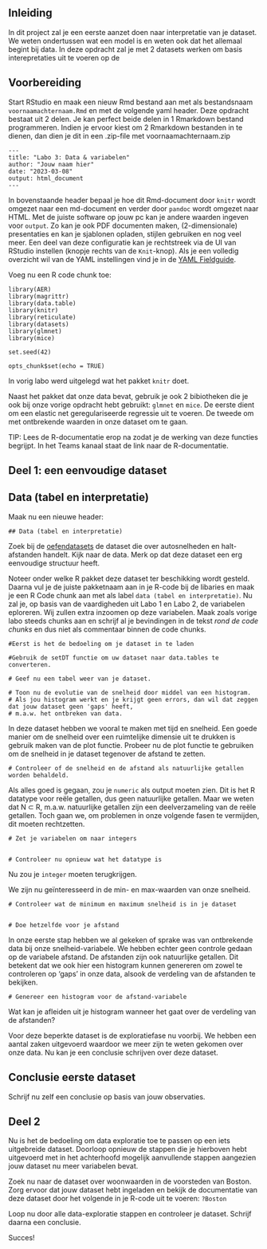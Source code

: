 ## Inleiding

In dit project zal je een eerste aanzet doen naar interpretatie van je dataset. We weten ondertussen wat een model is en weten ook dat het allemaal begint bij data. In deze opdracht zal je met 2 datasets werken om basis interepretaties uit te voeren op de

## Voorbereiding

Start RStudio en maak een nieuw Rmd bestand aan met als bestandsnaam `voornaamachternaam.Rmd` en met de volgende yaml header. Deze opdracht bestaat uit 2 delen. Je kan perfect beide delen in 1 Rmarkdown bestand programmeren. Indien je ervoor kiest om 2 Rmarkdown bestanden in te dienen, dan dien je dit in een .zip-file met voornaamachternaam.zip

```
---
title: "Labo 3: Data & variabelen"
author: "Jouw naam hier"
date: "2023-03-08"
output: html_document
---
```

In bovenstaande header bepaal je hoe dit Rmd-document door `knitr` wordt omgezet naar een md-document en verder door `pandoc` wordt omgezet naar HTML. Met de juiste software op jouw pc kan je andere waarden ingeven voor `output`. Zo kan je ook PDF documenten maken, (2-dimensionale) presentaties en kan je sjablonen opladen, stijlen gebruiken en nog veel meer. Een deel van deze configuratie kan je rechtstreek via de UI van RStudio instellen (knopje rechts van de `Knit`\-knop). Als je een volledig overzicht wil van de YAML instellingen vind je in de [YAML Fieldguide](https://cran.r-project.org/web/packages/ymlthis/vignettes/yaml-fieldguide.html).

Voeg nu een R code chunk toe:

```
library(AER)
library(magrittr)
library(data.table)
library(knitr)
library(reticulate)
library(datasets)
library(glmnet)
library(mice)

set.seed(42)

opts_chunk$set(echo = TRUE)
```

In vorig labo werd uitgelegd wat het pakket `knitr` doet.

Naast het pakket dat onze data bevat, gebruik je ook 2 bibiotheken die je ook bij onze vorige opdracht hebt gebruikt: `glmnet` en `mice`. De eerste dient om een elastic net geregulariseerde regressie uit te voeren. De tweede om met ontbrekende waarden in onze dataset om te gaan.

TIP: Lees de R-documentatie erop na zodat je de werking van deze functies begrijpt. In het Teams kanaal staat de link naar de R-documentatie.

## Deel 1: een eenvoudige dataset

## Data (tabel en interpretatie)

Maak nu een nieuwe header:

```
## Data (tabel en interpretatie)
```

Zoek bij de [oefendatasets](https://vincentarelbundock.github.io/Rdatasets/datasets.html) de dataset die over autosnelheden en halt-afstanden handelt. Kijk naar de data. Merk op dat deze dataset een erg eenvoudige structuur heeft.

Noteer onder welke R pakket deze dataset ter beschikking wordt gesteld. Daarna vul je de juiste pakketnaam aan in je R-code bij de libaries en maak je een R Code chunk aan met als label `data (tabel en interpretatie)`. Nu zal je, op basis van de vaardigheden uit Labo 1 en Labo 2, de variabelen eploreren. Wij zullen extra inzoomen op deze variabelen. Maak zoals vorige labo steeds chunks aan en schrijf al je bevindingen in de tekst _rond de code chunks_ en dus niet als commentaar binnen de code chunks.

```
#Eerst is het de bedoeling om je dataset in te laden

#Gebruik de setDT functie om uw dataset naar data.tables te converteren.

# Geef nu een tabel weer van je dataset.

# Toon nu de evolutie van de snelheid door middel van een histogram. 
# Als jou histogram werkt en je krijgt geen errors, dan wil dat zeggen dat jouw dataset geen 'gaps' heeft,
# m.a.w. het ontbreken van data.
```

In deze dataset hebben we vooral te maken met tijd en snelheid. Een goede manier om de snelheid over een ruimtelijke dimensie uit te drukken is gebruik maken van de plot functie. Probeer nu de plot functie te gebruiken om de snelheid in je dataset tegenover de afstand te zetten.

```
# Controleer of de snelheid en de afstand als natuurlijke getallen worden behaldeld.
```

Als alles goed is gegaan, zou je `numeric` als output moeten zien. Dit is het R datatype voor reële getallen, dus geen natuurlijke getallen. Maar we weten dat N ⊂ R, m.a.w. natuurlijke getallen zijn een deelverzameling van de reële getallen. Toch gaan we, om problemen in onze volgende fasen te vermijden, dit moeten rechtzetten.

```
# Zet je variabelen om naar integers


# Controleer nu opnieuw wat het datatype is
```

Nu zou je `integer` moeten terugkrijgen.

We zijn nu geïnteresseerd in de min- en max-waarden van onze snelheid.

```
# Controleer wat de minimum en maximum snelheid is in je dataset


# Doe hetzelfde voor je afstand
```

In onze eerste stap hebben we al gekeken of sprake was van ontbrekende data bij onze snelheid-variabele. We hebben echter geen controle gedaan op de variabele afstand. De afstanden zijn ook natuurlijke getallen. Dit betekent dat we ook hier een histogram kunnen genereren om zowel te controleren op ‘gaps’ in onze data, alsook de verdeling van de afstanden te bekijken.

```
# Genereer een histogram voor de afstand-variabele
```

Wat kan je afleiden uit je histogram wanneer het gaat over de verdeling van de afstanden?

Voor deze beperkte dataset is de exploratiefase nu voorbij. We hebben een aantal zaken uitgevoerd waardoor we meer zijn te weten gekomen over onze data. Nu kan je een conclusie schrijven over deze dataset.

## Conclusie eerste dataset

Schrijf nu zelf een conclusie op basis van jouw observaties.

## Deel 2

Nu is het de bedoeling om data exploratie toe te passen op een iets uitgebreide dataset. Doorloop opnieuw de stappen die je hierboven hebt uitgevoerd met in het achterhoofd mogelijk aanvullende stappen aangezien jouw dataset nu meer variabelen bevat.

Zoek nu naar de dataset over woonwaarden in de voorsteden van Boston. Zorg ervoor dat jouw dataset hebt ingeladen en bekijk de documentatie van deze dataset door het volgende in je R-code uit te voeren: `?Boston`

Loop nu door alle data-exploratie stappen en controleer je dataset. Schrijf daarna een conclusie.

Succes!